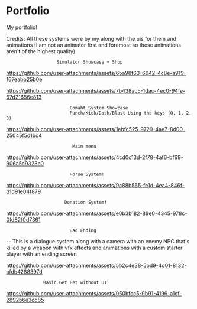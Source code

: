 # Portfolio
My portfolio!

Credits:
    All these systems were by my along with the uis for them and animations (I am not an animator first and foremost so these animations aren't of the highest quality)

                       Simulator Showcase + Shop

                       

https://github.com/user-attachments/assets/65a98f63-6642-4c8e-a919-167eabb25b0e



https://github.com/user-attachments/assets/7b438ac5-1dac-4ec0-94fe-67d21656e813








  
                            Comabt System Showcase
                            Punch/Kick/Dash/Blast Using the keys (Q, 1, 2, 3)
                
              
https://github.com/user-attachments/assets/1ebfc525-9729-4ae7-8d00-25045f5d1bc4

  



                             Main menu


https://github.com/user-attachments/assets/4cd0c13d-2f78-4af6-bf69-906a5c9323c0








                            Horse System!


https://github.com/user-attachments/assets/9c88b565-fe1d-4ea4-846f-d1d91e04f879

                          Donation System!


https://github.com/user-attachments/assets/e0b3b182-89e0-4345-978c-0fd82f0d7361



                            Bad Ending 
                            
   -- This is a dialogue system along with a camera with an enemy NPC that's killed by a weapon with vfx effects and animations with a custom starter player with an ending screen


https://github.com/user-attachments/assets/5b2c4e38-5bd9-4d01-8132-afdb4288397d


                  Basic Get Pet without UI
                  

https://github.com/user-attachments/assets/950bfcc5-9b91-4196-a1cf-2892b6e3cd85







